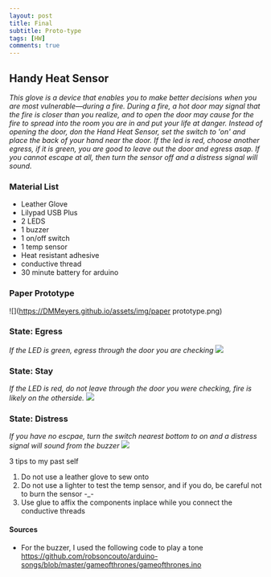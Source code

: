 ```yaml
---
layout: post
title: Final
subtitle: Proto-type
tags: [HW]
comments: true
---
```


## Handy Heat Sensor


*This glove is a device that enables you to make better decisions when you are most vulnerable—during a fire. During a fire, a hot door may signal that the fire is closer than you realize, and to open the door may cause for the fire to spread into the room you are in and put your life at danger. Instead of opening the door, don the Hand Heat Sensor, set the switch to 'on' and place the back of your hand near the door. If the led is red, choose another egress, if it is green, you are good to leave out the door and egress asap. If you cannot escape at all, then turn the sensor off and a distress signal will sound.*

### Material List

- Leather Glove
- Lilypad USB Plus
- 2 LEDS
- 1 buzzer
- 1 on/off switch
- 1 temp sensor
- Heat resistant adhesive
- conductive thread
- 30 minute battery for arduino

### Paper Prototype
![](https://DMMeyers.github.io/assets/img/paper prototype.png)

### State: Egress
*If the LED is green, egress through the door you are checking*
![](https://DMMeyers.github.io/assets/img/egress.jpeg)

### State: Stay
*If the LED is red, do not leave through the door you were checking, fire is likely on the otherside.*
![](https://DMMeyers.github.io/assets/img/stay.jpeg)

### State: Distress 
*If you have no escpae, turn the switch nearest bottom to on and a distress signal will sound from the buzzer*
![](https://DMMeyers.github.io/assets/img/fire.jpeg)

3 tips to my past self
1. Do not use a leather glove to sew onto
2. Do not use a lighter to test the temp sensor, and if you do, be careful not to burn the sensor -_-
3. Use glue to affix the components inplace while you connect the conductive threads

####  Sources
- For the buzzer, I used the following code to play a tone https://github.com/robsoncouto/arduino-songs/blob/master/gameofthrones/gameofthrones.ino
